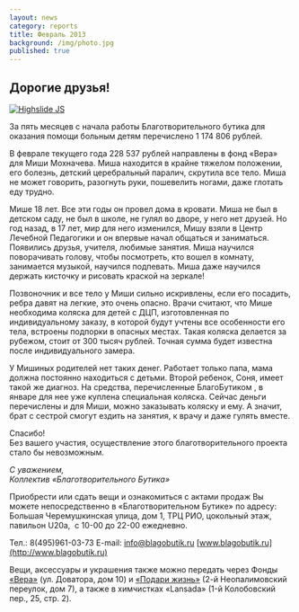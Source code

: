 ```yaml
---
layout: news
category: reports
title: Февраль 2013
background: /img/photo.jpg
published: true
---
```


<h2>Дорогие друзья!</h2>

<div class="slides">
<a href="http://blagobutik.ru/img/mochnachev.jpg" class="highslide  " onclick="return hs.expand(this)"><img src="http://blagobutik.ru/img/mochnachev_thumb.jpg" alt="Highslide JS" title="Click to enlarge"></a>
</div>

За пять месяцев с начала работы Благотворительного бутика для оказания помощи больным детям перечислено 1 174 806 рублей.  

В феврале текущего года 228 537 рублей направлены в фонд «Вера» для Миши Мохначева. Миша находится в крайне тяжелом положении, его болезнь, детский церебральный паралич, скрутила все тело. Миша не может говорить, разогнуть руки, пошевелить ногами, даже глотать еду трудно.  

Мише 18 лет. Все эти годы он провел дома в кровати. Миша не был в детском саду, не был в школе, не гулял во дворе, у него нет друзей. Но год назад, в 17 лет, мир для него изменился, Мишу взяли в Центр Лечебной Педагогики и он впервые начал общаться и заниматься. Появились друзья, учителя, любимые занятия. Миша научился поворачивать голову, чтобы посмотреть, кто вошел в комнату, занимается музыкой, научился подпевать. Миша даже научился держать кисточку и рисовать краской на зеркале!  

Позвоночник и все тело у Миши сильно искривлены, если его посадить, ребра давят на легкие, это очень опасно. Врачи считают, что Мише необходима коляска для детей с ДЦП, изготовленная по индивидуальному заказу, в которой будут учтены все особенности его тела, встроены подпорки в опасных местах. Такая коляска делается за рубежом, стоит от 300 тысяч рублей. Точная сумма будет известна после индивидуального замера.  

У Мишиных родителей нет таких денег. Работает только папа, мама должна постоянно находиться с детьми. Второй ребенок, Соня, имеет такой же диагноз. На средства, перечисленные БлагоБутиком , в январе для нее уже куплена специальная коляска. Сейчас деньги перечислены и для Миши, можно заказывать коляску и ему. А значит, брат с сестрой смогут ездить на занятия, к врачу и даже гулять вместе.  

Спасибо!  
Без вашего участия, осуществление этого благотворительного проекта стало бы невозможным.    
  
*С уважением,  
Коллектив «Благотворительного Бутика»*
  
Приобрести или сдать вещи и ознакомиться с актами продаж Вы можете непосредственно в «Благотворительном Бутике» по адресу: Большая Черемушкинская улица, дом 1, ТРЦ РИО, цокольный этаж, павильон U20а, 
с 10-00 до 22-00 ежедневно. 
  
Тел.: 8(495)961-03-73  E-mail: [info@blagobutik.ru](mailto:info@blagobutik.ru) [www.blagobutik.ru](http://www.blagobutik.ru)  
  
Вещи, аксессуары и украшения также можно передать через Фонды [«Вера»](http://www.hospicefund.ru) (ул. Доватора, дом 10) и [«Подари жизнь»](http://podari-zhizn.ru) (2-й Неопалимовский переулок, дом 7), а также в химчистках «Lansada» (1-й Колобовский пер., 25, стр. 2).